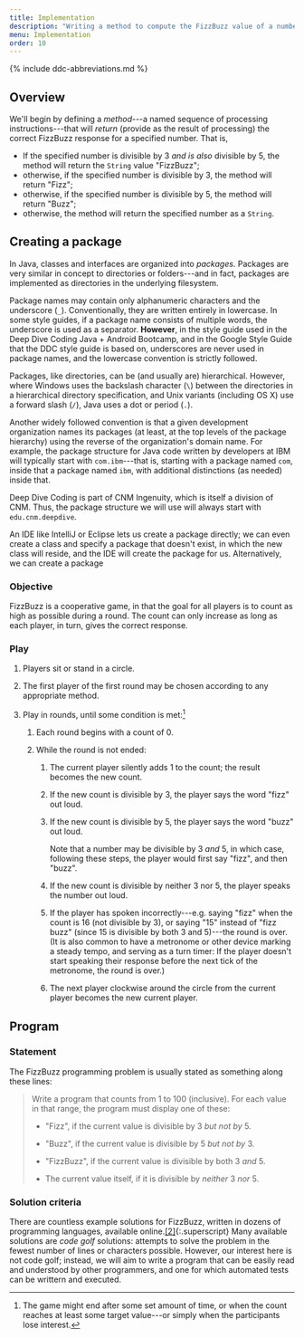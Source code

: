 ```yaml
---
title: Implementation
description: "Writing a method to compute the FizzBuzz value of a number."
menu: Implementation
order: 10
---
```


{% include ddc-abbreviations.md %}

## Overview

We'll begin by defining a _method_---a named sequence of processing instructions---that will _return_ (provide as the result of processing) the correct FizzBuzz response for a specified number. That is, 

* If the specified number is divisible by 3 _and is also_ divisible by 5, the method will return the `String` value "FizzBuzz";
* otherwise, if the specified number is divisible by 3, the method will return "Fizz";
* otherwise, if the specified number is divisible by 5, the method will return "Buzz";
* otherwise, the method will return the specified number as a `String`.

## Creating a package

In Java, classes and interfaces are organized into _packages_. Packages are very similar in concept to directories or folders---and in fact, packages are implemented as directories in the underlying filesystem. 

Package names may contain only alphanumeric characters and the underscore (`_`). Conventionally, they are written entirely in lowercase. In some style guides, if a package name consists of multiple words, the underscore is used as a separator. **However**, in the style guide used in the Deep Dive Coding Java + Android Bootcamp, and in the Google Style Guide that the DDC style guide is based on, underscores are never used in package names, and the lowercase convention is strictly followed.

Packages, like directories, can be (and usually are) hierarchical. However, where Windows uses the backslash character (`\`) between the directories in a hierarchical directory specification, and Unix variants (including OS X) use a forward slash (`/`), Java uses a dot or period (`.`).

Another widely followed convention is that a given development organization names its packages (at least, at the top levels of the package hierarchy) using the reverse of the organization's domain name. For example, the package structure for Java code written by developers at IBM will typically start with `com.ibm`---that is, starting with a package named `com`, inside that a package named `ibm`, with additional distinctions (as needed) inside that.

Deep Dive Coding is part of CNM Ingenuity, which is itself a division of CNM. Thus, the package structure we will use will always start with `edu.cnm.deepdive`.

An IDE like IntelliJ or Eclipse lets us create a package directly; we can even create a class and specify a package that doesn't exist, in which the new class will reside, and the IDE will create the package for us. Alternatively, we can create a package 

### Objective

FizzBuzz is a cooperative game, in that the goal for all players is to count as high as possible during a round. The count can only increase as long as each player, in turn, gives the correct response.

### Play

1. Players sit or stand in a circle.

2. The first player of the first round may be chosen according to any appropriate method.

3. Play in rounds, until some condition is met:[^ending-condition]

    1. Each round begins with a count of 0. 
    
    2. While the round is not ended:
    
        1. The current player silently adds 1 to the count; the result becomes the new count.
        
        2. If the new count is divisible by 3, the player says the word "fizz" out loud.
        
        3. If the new count is divisible by 5, the player says the word "buzz" out loud.
        
            Note that a number may be divisible by 3 _and_ 5, in which case, following these steps, the player would first say "fizz", and then "buzz".
        
        4. If the new count is divisible by neither 3 nor 5, the player speaks the number out loud.
        
        5. If the player has spoken incorrectly---e.g. saying "fizz" when the count is 16 (not divisible by 3), or saying "15" instead of "fizz buzz" (since 15 is divisible by both 3 and 5)---the round is over. (It is also common to have a metronome or other device marking a steady tempo, and serving as a turn timer: If the player doesn't start speaking their response before the next tick of the metronome, the round is over.) 
        
        6. The next player clockwise around the circle from the current player becomes the new current player.

[^ending-condition]: The game might end after some set amount of time, or when the count reaches at least some target value---or simply when the participants lose interest.

## Program

### Statement

The FizzBuzz programming problem is usually stated as something along these lines:

> Write a program that counts from 1 to 100 (inclusive). For each value in that range, the program must display one of these:
>
> * "Fizz", if the current value is divisible by 3 _but not by_ 5.
>
> * "Buzz", if the current value is divisible by 5 _but not by_ 3.
>
> * "FizzBuzz", if the current value is divisible by both 3 _and_ 5.
> 
> * The current value itself, if it is divisible by _neither_ 3 _nor_ 5.

### Solution criteria

There are countless example solutions for FizzBuzz, written in dozens of programming languages, available online.[\[2\]](resources.md#fizz-buzz-rosetta){:.superscript} Many available solutions are _code golf_ solutions: attempts to solve the problem in the fewest number of lines or characters possible. However, our interest here is not code golf; instead, we will aim to write a program that can be easily read and understood by other programmers, and one for which automated tests can be writtern and executed.